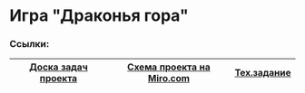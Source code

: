 # Игра "Драконья гора"
### Ссылки:
[Доска задач проекта](https://github.com/The-Three-Empires/Dragon-mountain/blob/da1e799b70f4714a3513edc69e14199023b35797/%D0%97%D0%B0%D0%B4%D0%B0%D1%87%D0%B8%20%D0%BD%D0%B0%2027-02.csv) | [Схема проекта на Miro.com](https://miro.com/app/board/uXjVMLCojhY=/) | [Тех.задание](https://github.com/The-Three-Empires/Dragon-mountain/blob/614c24da3aa6794275eab5db22f9420402a934da/%D0%A2%D0%B5%D1%85%D0%BD%D0%B8%D1%87%D0%B5%D1%81%D0%BA%D0%BE%D0%B5%20%D0%B7%D0%B0%D0%B4  ) |
--- |  --- |  --- |

